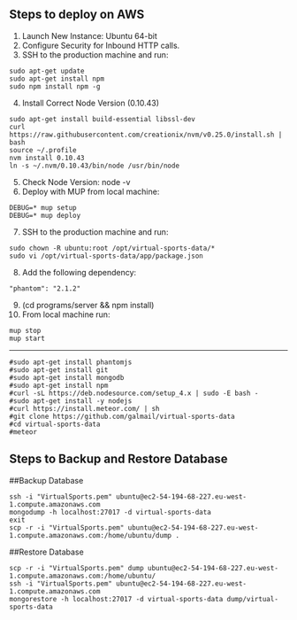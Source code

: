 Steps to deploy on AWS
-----------------------

1. Launch New Instance: Ubuntu 64-bit
2. Configure Security for Inbound HTTP calls.
3. SSH to the production machine and run:
```
sudo apt-get update
sudo apt-get install npm
sudo npm install npm -g
```
4. Install Correct Node Version (0.10.43)
```
sudo apt-get install build-essential libssl-dev
curl https://raw.githubusercontent.com/creationix/nvm/v0.25.0/install.sh | bash
source ~/.profile
nvm install 0.10.43
ln -s ~/.nvm/0.10.43/bin/node /usr/bin/node
```
5. Check Node Version: node -v
6. Deploy with MUP from local machine:
```
DEBUG=* mup setup
DEBUG=* mup deploy
```
7. SSH to the production machine and run:
```
sudo chown -R ubuntu:root /opt/virtual-sports-data/*
sudo vi /opt/virtual-sports-data/app/package.json
```
8. Add the following dependency:
```
"phantom": "2.1.2"
```
9. (cd programs/server && npm install)
10. From local machine run:
```
mup stop
mup start 
```

*****************************************

```
#sudo apt-get install phantomjs
#sudo apt-get install git
#sudo apt-get install mongodb
#sudo apt-get install npm
#curl -sL https://deb.nodesource.com/setup_4.x | sudo -E bash -
#sudo apt-get install -y nodejs
#curl https://install.meteor.com/ | sh
#git clone https://github.com/galmail/virtual-sports-data
#cd virtual-sports-data
#meteor
```

Steps to Backup and Restore Database
--------------------------------

##Backup Database

```
ssh -i "VirtualSports.pem" ubuntu@ec2-54-194-68-227.eu-west-1.compute.amazonaws.com
mongodump -h localhost:27017 -d virtual-sports-data
exit
scp -r -i "VirtualSports.pem" ubuntu@ec2-54-194-68-227.eu-west-1.compute.amazonaws.com:/home/ubuntu/dump .
```

##Restore Database

```
scp -r -i "VirtualSports.pem" dump ubuntu@ec2-54-194-68-227.eu-west-1.compute.amazonaws.com:/home/ubuntu/
ssh -i "VirtualSports.pem" ubuntu@ec2-54-194-68-227.eu-west-1.compute.amazonaws.com
mongorestore -h localhost:27017 -d virtual-sports-data dump/virtual-sports-data
```


